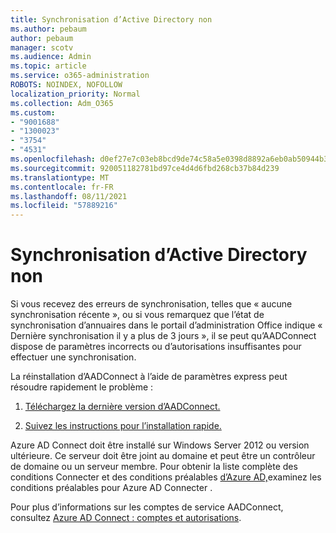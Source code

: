 ```yaml
---
title: Synchronisation d’Active Directory non
ms.author: pebaum
author: pebaum
manager: scotv
ms.audience: Admin
ms.topic: article
ms.service: o365-administration
ROBOTS: NOINDEX, NOFOLLOW
localization_priority: Normal
ms.collection: Adm_O365
ms.custom:
- "9001688"
- "1300023"
- "3754"
- "4531"
ms.openlocfilehash: d0ef27e7c03eb8bcd9de74c58a5e0398d8892a6eb0ab50944b3c2201247fa0b8
ms.sourcegitcommit: 920051182781bd97ce4d4d6fbd268cb37b84d239
ms.translationtype: MT
ms.contentlocale: fr-FR
ms.lasthandoff: 08/11/2021
ms.locfileid: "57889216"
---
```

# <a name="active-directory-not-syncing"></a>Synchronisation d’Active Directory non

Si vous recevez des erreurs de synchronisation, telles que « aucune synchronisation récente », ou si vous remarquez que l’état de synchronisation d’annuaires dans le portail d’administration Office indique « Dernière synchronisation il y a plus de 3 jours », il se peut qu’AADConnect dispose de paramètres incorrects ou d’autorisations insuffisantes pour effectuer une synchronisation.  

La réinstallation d’AADConnect à l’aide de paramètres express peut résoudre rapidement le problème :

1. [Téléchargez la dernière version d’AADConnect.](https://go.microsoft.com/fwlink/?LinkId=615771)

2. [Suivez les instructions pour l’installation rapide.](https://docs.microsoft.com/azure/active-directory/hybrid/how-to-connect-install-express)

Azure AD Connect doit être installé sur Windows Server 2012 ou version ultérieure. Ce serveur doit être joint au domaine et peut être un contrôleur de domaine ou un serveur membre. Pour obtenir la liste complète des conditions Connecter et des conditions préalables [d’Azure AD,](https://docs.microsoft.com/azure/active-directory/hybrid/how-to-connect-install-prerequisites)examinez les conditions préalables pour Azure AD Connecter .

Pour plus d’informations sur les comptes de service AADConnect, consultez [Azure AD Connect : comptes et autorisations](https://docs.microsoft.com/azure/active-directory/hybrid/reference-connect-accounts-permissions).
